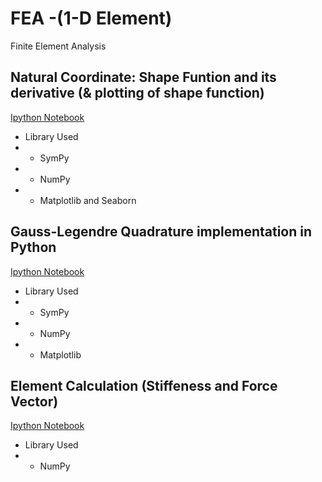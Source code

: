 # FEA -(1-D Element)
Finite Element Analysis
## Natural Coordinate: Shape Funtion and its derivative (& plotting of shape function)
[Ipython Notebook](https://github.com/iampramodyadav/FEA/blob/main/Shape_Function.ipynb)
* Library Used
*  * SymPy
*  * NumPy
*  * Matplotlib and Seaborn


## Gauss-Legendre Quadrature implementation in Python
[Ipython Notebook](https://github.com/iampramodyadav/FEA/blob/main/Gauss_Legendre_Quadrature.ipynb)
* Library Used
*  * SymPy
*  * NumPy
*  * Matplotlib

## Element Calculation (Stiffeness and Force Vector)
[Ipython Notebook](https://github.com/iampramodyadav/FEA/blob/main/FEA_1D_Element.ipynb)
* Library Used
*  * NumPy
